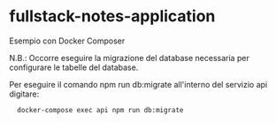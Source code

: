 # fullstack-notes-application
Esempio con Docker Composer

N.B.: Occorre eseguire la migrazione del database necessaria per configurare le tabelle del database.

Per eseguire il comando npm run db:migrate all'interno del servizio api digitare:
      
      docker-compose exec api npm run db:migrate
